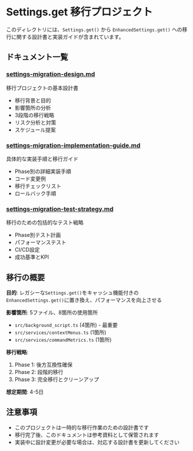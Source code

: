# Settings.get 移行プロジェクト

このディレクトリには、`Settings.get()` から `EnhancedSettings.get()` への移行に関する設計書と実装ガイドが含まれています。

## ドキュメント一覧

### [settings-migration-design.md](./settings-migration-design.md)

移行プロジェクトの基本設計書

- 移行背景と目的
- 影響箇所の分析
- 3段階の移行戦略
- リスク分析と対策
- スケジュール提案

### [settings-migration-implementation-guide.md](./settings-migration-implementation-guide.md)

具体的な実装手順と移行ガイド

- Phase別の詳細実装手順
- コード変更例
- 移行チェックリスト
- ロールバック手順

### [settings-migration-test-strategy.md](./settings-migration-test-strategy.md)

移行のための包括的なテスト戦略

- Phase別テスト計画
- パフォーマンステスト
- CI/CD設定
- 成功基準とKPI

## 移行の概要

**目的**: レガシーな`Settings.get()`をキャッシュ機能付きの`EnhancedSettings.get()`に置き換え、パフォーマンスを向上させる

**影響箇所**: 5ファイル、8箇所の使用箇所

- `src/background_script.ts` (4箇所) - 最重要
- `src/services/contextMenus.ts` (1箇所)
- `src/services/commandMetrics.ts` (1箇所)

**移行戦略**:

1. Phase 1: 後方互換性確保
2. Phase 2: 段階的移行
3. Phase 3: 完全移行とクリーンアップ

**想定期間**: 4-5日

## 注意事項

- このプロジェクトは一時的な移行作業のための設計書です
- 移行完了後、このドキュメントは参考資料として保管されます
- 実装中に設計変更が必要な場合は、対応する設計書を更新してください
